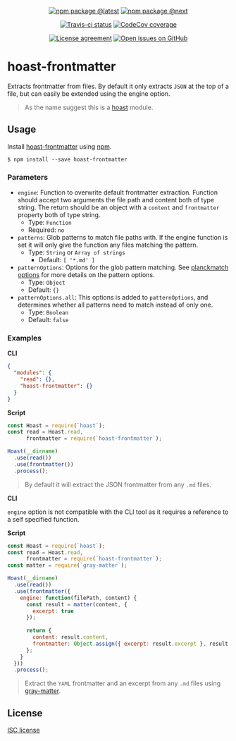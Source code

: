<div align="center">
  
  [![npm package @latest](https://img.shields.io/npm/v/hoast-frontmatter.svg?label=npm@latest&style=flat-square&maxAge=3600)](https://npmjs.com/package/hoast-frontmatter)
  [![npm package @next](https://img.shields.io/npm/v/hoast-frontmatter/next.svg?label=npm@next&style=flat-square&maxAge=3600)](https://npmjs.com/package/hoast-frontmatter/v/next)
  
  [![Travis-ci status](https://img.shields.io/travis-ci/hoast/hoast-frontmatter.svg?branch=master&label=test%20status&style=flat-square&maxAge=3600)](https://travis-ci.org/hoast/hoast-frontmatter)
  [![CodeCov coverage](https://img.shields.io/codecov/c/github/hoast/hoast-frontmatter/master.svg?label=test%20coverage&style=flat-square&maxAge=3600)](https://codecov.io/gh/hoast/hoast-frontmatter)
  
  [![License agreement](https://img.shields.io/github/license/hoast/hoast-frontmatter.svg?style=flat-square&maxAge=86400)](https://github.com/hoast/hoast-frontmatter/blob/master/LICENSE)
  [![Open issues on GitHub](https://img.shields.io/github/issues/hoast/hoast-frontmatter.svg?style=flat-square&maxAge=86400)](https://github.com/hoast/hoast-frontmatter/issues)
  
</div>

# hoast-frontmatter

Extracts frontmatter from files. By default it only extracts `JSON` at the top of a file, but can easily be extended using the engine option.

> As the name suggest this is a [hoast](https://github.com/hoast/hoast#readme) module.

## Usage

Install [hoast-frontmatter](https://npmjs.com/package/hoast-frontmatter) using [npm](https://npmjs.com).

```
$ npm install --save hoast-frontmatter
```

### Parameters

* `engine`: Function to overwrite default frontmatter extraction. Function should accept two arguments the file path and content both of type string. The return should be an object with a `content` and `frontmatter` property both of type string.
  * Type: `Function`
  * Required: `no`
* `patterns`: Glob patterns to match file paths with. If the engine function is set it will only give the function any files matching the pattern.
  * Type: `String` or `Array of strings`
	* Default: `[ '*.md' ]`
* `patternOptions`: Options for the glob pattern matching. See [planckmatch options](https://github.com/redkenrok/node-planckmatch#options) for more details on the pattern options.
  * Type: `Object`
  * Default: `{}`
* `patternOptions.all`: This options is added to `patternOptions`, and determines whether all patterns need to match instead of only one.
  * Type: `Boolean`
  * Default: `false`

### Examples

**CLI**

```json
{
  "modules": {
    "read": {},
    "hoast-frontmatter": {}
  }
}
```

**Script**

```javascript
const Hoast = require(`hoast`);
const read = Hoast.read,
      frontmatter = require(`hoast-frontmatter`);

Hoast(__dirname)
  .use(read())
  .use(frontmatter())
  .process();
```

> By default it will extract the JSON frontmatter from any `.md` files.

**CLI**

`engine` option is not compatible with the CLI tool as it requires a reference to a self specified function.

**Script**

```javascript
const Hoast = require(`hoast`);
const read = Hoast.read,
      frontmatter = require(`hoast-frontmatter`);
const matter = require(`gray-matter`);

Hoast(__dirname)
  .use(read())
  .use(frontmatter({
    engine: function(filePath, content) {
      const result = matter(content, {
        excerpt: true
      });
      
      return {
        content: result.content,
        frontmatter: Object.assign({ excerpt: result.excerpt }, result.data)
      };
    }
  }))
  .process();
```

> Extract the `YAML` frontmatter and an excerpt from any `.md` files using [gray-matter](https://github.com/jonschlinkert/gray-matter#readme).

## License

[ISC license](https://github.com/hoast/hoast-frontmatter/blob/master/LICENSE)